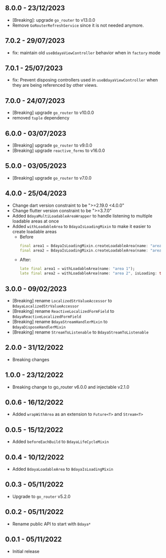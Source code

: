 ## 8.0.0 - 23/12/2023

* [Breaking]: upgrade `go_router` to v13.0.0
* Remove `GoRouterRefreshService` since it is not needed anymore.

## 7.0.2 - 29/07/2023

* fix: maintain old `useBdayaViewController` behavior when in `factory` mode

## 7.0.1 - 25/07/2023

* fix: Prevent disposing controllers used in `useBdayaViewController` when they are being referenced by other views.

## 7.0.0 - 24/07/2023

* [Breaking] upgrade `go_router` to v10.0.0
* removed `tuple` dependency

## 6.0.0 - 03/07/2023

* [Breaking] upgrade `go_router` to v9.0.0
* [Breaking] upgrade `reactive_forms` to v16.0.0

## 5.0.0 - 03/05/2023

* [Breaking] upgrade `go_router` to v7.0.0

## 4.0.0 - 25/04/2023

* Change dart version constraint to be ">=2.19.0 <4.0.0"
* Change flutter version constraint to be ">=3.7.0"
* Added `BdayaMultiLoadableAreaWrapper` to handle listening to multiple loadable areas at once
* Added `withLoadableArea` to `BdayaIsLoadingMixin` to make it easier to create loadable areas
    * Before
        ```dart
        final area1 = BdayaIsLoadingMixin.createLoadableArea(name: "area 1");
        final area2 = BdayaIsLoadingMixin.createLoadableArea(name: "area 2", isLoading: true);
        ```
    * After:
        ```dart
        late final area1 = withLoadableArea(name: "area 1");
        late final area2 = withLoadableArea(name: "area 2", isLoading: true);
        ```

## 3.0.0 - 09/02/2023

* [Breaking] rename `LocalizedStrValueAccessor` to `BdayaLocalizedStrValueAccessor`
* [Breaking] rename `ReactiveLocalizedFormField` to `BdayaReactiveLocalizedFormField`
* [Breaking] rename `BdayaStreamHandlerMixin` to `BdayaDisposeHandlerMixin`
* [Breaking] rename `StreamToListenable` to `BdayaStreamToListenable`

## 2.0.0 - 31/12/2022

* Breaking changes

## 1.0.0 - 23/12/2022

* Breaking change to go_router v6.0.0 and injectable v2.1.0

## 0.0.6 - 16/12/2022

* Added `wrapWithArea` as an extension to `Future<T>` and `Stream<T>`

## 0.0.5 - 15/12/2022

* Added `beforeEachBuild` to `BdayaLifeCycleMixin`

## 0.0.4 - 10/12/2022

* Added `BdayaLoadableArea` to `BdayaIsLoadingMixin`

## 0.0.3 - 05/11/2022

* Upgrade to `go_router` v5.2.0

## 0.0.2 - 05/11/2022

* Rename public API to start with `Bdaya*`

## 0.0.1 - 05/11/2022

* Initial release
